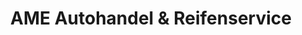 ---
title: "AME Autohandel & Reifenservice"
url: /rositz/ame-autohandel-und-reifenservice/
shop: Autohaus
---